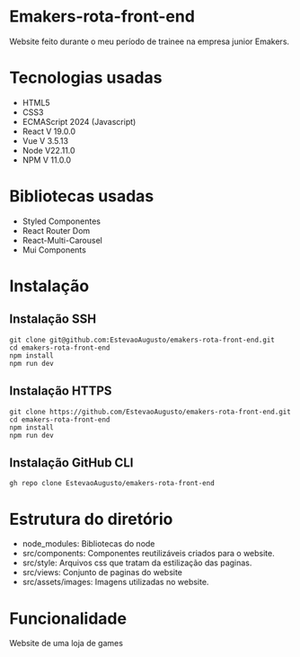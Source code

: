 # Emakers-rota-front-end
Website feito durante o meu período de trainee na empresa junior Emakers.

# Tecnologias usadas

- HTML5
- CSS3
- ECMAScript 2024 (Javascript)
- React V 19.0.0
- Vue V 3.5.13
- Node V22.11.0
- NPM V 11.0.0

# Bibliotecas usadas

- Styled Componentes
- React Router Dom
- React-Multi-Carousel
- Mui Components

# Instalação

## Instalação SSH

```
git clone git@github.com:EstevaoAugusto/emakers-rota-front-end.git
cd emakers-rota-front-end
npm install
npm run dev
```

## Instalação HTTPS

```
git clone https://github.com/EstevaoAugusto/emakers-rota-front-end.git
cd emakers-rota-front-end
npm install
npm run dev
```

## Instalação GitHub CLI

```
gh repo clone EstevaoAugusto/emakers-rota-front-end
```

# Estrutura do diretório

- node_modules: Bibliotecas do node
- src/components: Componentes reutilizáveis criados para o website.
- src/style: Arquivos css que tratam da estilização das paginas.
- src/views: Conjunto de paginas do website
- src/assets/images: Imagens utilizadas no website. 

# Funcionalidade

Website de uma loja de games